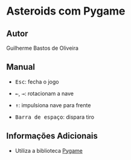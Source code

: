 # Asteroids com Pygame
## Autor
Guilherme Bastos de Oliveira

## Manual
- <kbd>Esc</kbd>: fecha o jogo

- <kbd>&leftarrow;</kbd>, <kbd>&rightarrow;</kbd>: rotacionam a nave

- <kbd>&uparrow;</kbd>: impulsiona nave para frente

- <kbd>Barra de espaço</kbd>: dispara tiro

## Informações Adicionais
- Utiliza a biblioteca [Pygame](https://www.pygame.org/)
